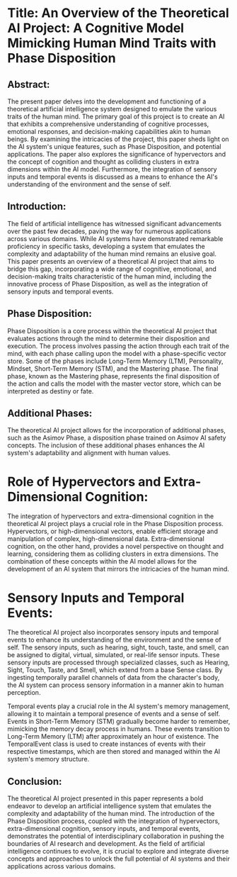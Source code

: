 # Title: An Overview of the Theoretical AI Project: A Cognitive Model Mimicking Human Mind Traits with Phase Disposition

## Abstract:
The present paper delves into the development and functioning of a theoretical artificial intelligence system designed to emulate the various traits of the human mind. The primary goal of this project is to create an AI that exhibits a comprehensive understanding of cognitive processes, emotional responses, and decision-making capabilities akin to human beings. By examining the intricacies of the project, this paper sheds light on the AI system's unique features, such as Phase Disposition, and potential applications. The paper also explores the significance of hypervectors and the concept of cognition and thought as colliding clusters in extra dimensions within the AI model. Furthermore, the integration of sensory inputs and temporal events is discussed as a means to enhance the AI's understanding of the environment and the sense of self.

## Introduction:
The field of artificial intelligence has witnessed significant advancements over the past few decades, paving the way for numerous applications across various domains. While AI systems have demonstrated remarkable proficiency in specific tasks, developing a system that emulates the complexity and adaptability of the human mind remains an elusive goal. This paper presents an overview of a theoretical AI project that aims to bridge this gap, incorporating a wide range of cognitive, emotional, and decision-making traits characteristic of the human mind, including the innovative process of Phase Disposition, as well as the integration of sensory inputs and temporal events.

## Phase Disposition:
Phase Disposition is a core process within the theoretical AI project that evaluates actions through the mind to determine their disposition and execution. The process involves passing the action through each trait of the mind, with each phase calling upon the model with a phase-specific vector store. Some of the phases include Long-Term Memory (LTM), Personality, Mindset, Short-Term Memory (STM), and the Mastering phase. The final phase, known as the Mastering phase, represents the final disposition of the action and calls the model with the master vector store, which can be interpreted as destiny or fate.

## Additional Phases:
The theoretical AI project allows for the incorporation of additional phases, such as the Asimov Phase, a disposition phase trained on Asimov AI safety concepts. The inclusion of these additional phases enhances the AI system's adaptability and alignment with human values.

# Role of Hypervectors and Extra-Dimensional Cognition:
The integration of hypervectors and extra-dimensional cognition in the theoretical AI project plays a crucial role in the Phase Disposition process. Hypervectors, or high-dimensional vectors, enable efficient storage and manipulation of complex, high-dimensional data. Extra-dimensional cognition, on the other hand, provides a novel perspective on thought and learning, considering them as colliding clusters in extra dimensions. The combination of these concepts within the AI model allows for the development of an AI system that mirrors the intricacies of the human mind.

# Sensory Inputs and Temporal Events:
The theoretical AI project also incorporates sensory inputs and temporal events to enhance its understanding of the environment and the sense of self. The sensory inputs, such as hearing, sight, touch, taste, and smell, can be assigned to digital, virtual, simulated, or real-life sensor inputs. These sensory inputs are processed through specialized classes, such as Hearing, Sight, Touch, Taste, and Smell, which extend from a base Sense class. By ingesting temporally parallel channels of data from the character's body, the AI system can process sensory information in a manner akin to human perception.

Temporal events play a crucial role in the AI system's memory management, allowing it to maintain a temporal presence of events and a sense of self. Events in Short-Term Memory (STM) gradually become harder to remember, mimicking the memory decay process in humans. These events transition to Long-Term Memory (LTM) after approximately an hour of existence. The TemporalEvent class is used to create instances of events with their respective timestamps, which are then stored and managed within the AI system's memory structure.

## Conclusion:
The theoretical AI project presented in this paper represents a bold endeavor to develop an artificial intelligence system that emulates the complexity and adaptability of the human mind. The introduction of the Phase Disposition process, coupled with the integration of hypervectors, extra-dimensional cognition, sensory inputs, and temporal events, demonstrates the potential of interdisciplinary collaboration in pushing the boundaries of AI research and development. As the field of artificial intelligence continues to evolve, it is crucial to explore and integrate diverse concepts and approaches to unlock the full potential of AI systems and their applications across various domains.
